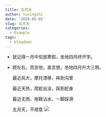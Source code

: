 ```yaml
---
title: 五月天
author: tuxingzhi
date: '2020-05-02'
slug: 五月天
categories:
  - Example
tags:
  - blogdown
---
```

- 犹记得一月中旬放寒假，坐地四月终开学。
- 顾左右，而言他，直言想，坐地四月升大三啊。

  最近风大，摩托漂移，摔到沟里
  
  最近天热，爬蛇出没，踩到蛇身
  
  最近无雨，拖鞋沾水，一脚踩滑
  
  五月天，不顺意
![](/post/2020-05-02-五月天_files/psc.jfif)